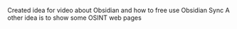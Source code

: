 Created idea for video about Obsidian and how to free use Obsidian Sync
A other idea is to show some OSINT web pages